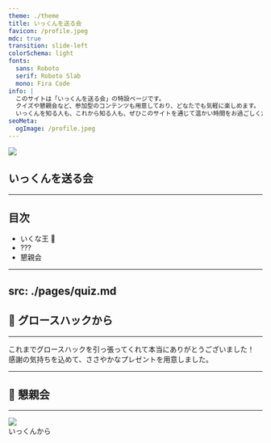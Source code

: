 ```yaml
---
theme: ./theme
title: いっくんを送る会
favicon: /profile.jpeg
mdc: true
transition: slide-left
colorSchema: light
fonts:
  sans: Roboto
  serif: Roboto Slab
  mono: Fira Code
info: |
  このサイトは「いっくんを送る会」の特設ページです。
  クイズや懇親会など、参加型のコンテンツも用意しており、どなたでも気軽に楽しめます。
  いっくんを知る人も、これから知る人も、ぜひこのサイトを通じて温かい時間をお過ごしください！
seoMeta:
  ogImage: /profile.jpeg
---
```


<div class="flex flex-col items-center">
  <img src="/profile.jpeg" class="w-[280px] h-auto rounded-lg"/>
  <h2>
    いっくんを送る会
  </h2>
</div>

---

## 目次

<ul class="relative">
<li>いくな王 <span class="absolute text-4xl top-[-12px] right-[2px]">👑</span></li>
<li>???</li>
<li>懇親会</li>
</ul>

---
src: ./pages/quiz.md
---

## 🎁 グロースハックから

---

<div class="text-4xl font-semibold leading-[1.8]">
これまでグロースハックを引っ張ってくれて本当にありがとうございました！
<br/>
感謝の気持ちを込めて、ささやかなプレゼントを用意しました。
</div>


---

## 🍶 懇親会

---

<img src="/profile.jpeg" class="w-[250px] h-auto rounded-lg mb-6">
<div class="text-5xl font-bold">
  いっくんから
</div>
